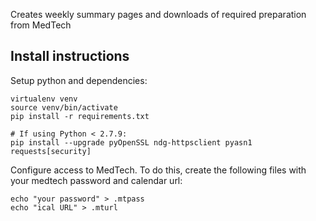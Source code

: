Creates weekly summary pages and downloads of required preparation from MedTech

## Install instructions

Setup python and dependencies: 

    virtualenv venv
    source venv/bin/activate
    pip install -r requirements.txt

    # If using Python < 2.7.9: 
    pip install --upgrade pyOpenSSL ndg-httpsclient pyasn1 requests[security] 

Configure access to MedTech. To do this, create the following files with your
medtech password and calendar url: 

    echo "your password" > .mtpass
    echo "ical URL" > .mturl
